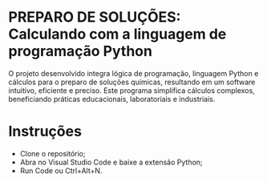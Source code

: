 # PREPARO DE SOLUÇÕES: Calculando com a linguagem de programação Python
O projeto desenvolvido integra lógica de programação, linguagem Python e cálculos para o preparo de soluções químicas, resultando em um software intuitivo, eficiente e preciso. Este programa simplifica cálculos complexos, beneficiando práticas educacionais, laboratoriais e industriais.

# Instruções
- Clone o repositório;
- Abra no Visual Studio Code e baixe a extensão Python;
- Run Code ou Ctrl+Alt+N.
